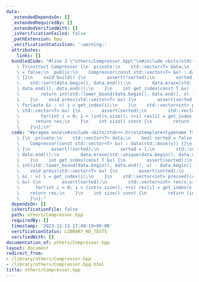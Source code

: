 ```yaml
---
data:
  _extendedDependsOn: []
  _extendedRequiredBy: []
  _extendedVerifiedWith: []
  _isVerificationFailed: false
  _pathExtension: hpp
  _verificationStatusIcon: ':warning:'
  attributes:
    links: []
  bundledCode: "#line 2 \"others/Compressor.hpp\"\n#include <bits/stdc++.h>\n\ntemplate<typename\
    \ T>\nstruct Compressor {\n  private:\n    std::vector<T> data;\n    bool sorted\
    \ = false;\n  public:\n    Compressor(const std::vector<T> &v) : data(std::move(v))\
    \ {}\n    void build() {\n        assert(!sorted);\n        sorted = 1;\n    \
    \    std::sort(data.begin(), data.end());\n        data.erase(std::unique(data.begin(),\
    \ data.end()), data.end());\n    }\n    int get_index(const T &v) {\n        assert(sorted);\n\
    \        return int(std::lower_bound(data.begin(), data.end(), v) - data.begin());\n\
    \    }\n    void press(std::vector<T> &v) {\n        assert(sorted);\n       \
    \ for(auto &i : v) i = get_index(i);\n    }\n    std::vector<int> pressed(const\
    \ std::vector<T> &v) {\n        assert(sorted);\n        std::vector<int> res(v.size());\n\
    \        for(int i = 0; i < (int)v.size(); ++i) res[i] = get_index(v[i]);\n  \
    \      return res;\n    }\n    int size() const {\n        return (int)data.size();\n\
    \    }\n};\n"
  code: "#pragma once\n#include <bits/stdc++.h>\n\ntemplate<typename T>\nstruct Compressor\
    \ {\n  private:\n    std::vector<T> data;\n    bool sorted = false;\n  public:\n\
    \    Compressor(const std::vector<T> &v) : data(std::move(v)) {}\n    void build()\
    \ {\n        assert(!sorted);\n        sorted = 1;\n        std::sort(data.begin(),\
    \ data.end());\n        data.erase(std::unique(data.begin(), data.end()), data.end());\n\
    \    }\n    int get_index(const T &v) {\n        assert(sorted);\n        return\
    \ int(std::lower_bound(data.begin(), data.end(), v) - data.begin());\n    }\n\
    \    void press(std::vector<T> &v) {\n        assert(sorted);\n        for(auto\
    \ &i : v) i = get_index(i);\n    }\n    std::vector<int> pressed(const std::vector<T>\
    \ &v) {\n        assert(sorted);\n        std::vector<int> res(v.size());\n  \
    \      for(int i = 0; i < (int)v.size(); ++i) res[i] = get_index(v[i]);\n    \
    \    return res;\n    }\n    int size() const {\n        return (int)data.size();\n\
    \    }\n};"
  dependsOn: []
  isVerificationFile: false
  path: others/Compressor.hpp
  requiredBy: []
  timestamp: '2023-12-13 17:49:19+09:00'
  verificationStatus: LIBRARY_NO_TESTS
  verifiedWith: []
documentation_of: others/Compressor.hpp
layout: document
redirect_from:
- /library/others/Compressor.hpp
- /library/others/Compressor.hpp.html
title: others/Compressor.hpp
---
```


